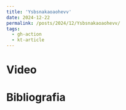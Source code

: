 ```yaml
---
title: 'Ysbsnakaoaohevv'
date: 2024-12-22
permalink: /posts/2024/12/Ysbsnakaoaohevv/
tags:
  - gh-action
  - kt-article
---
```


# Video


# Bibliografia

